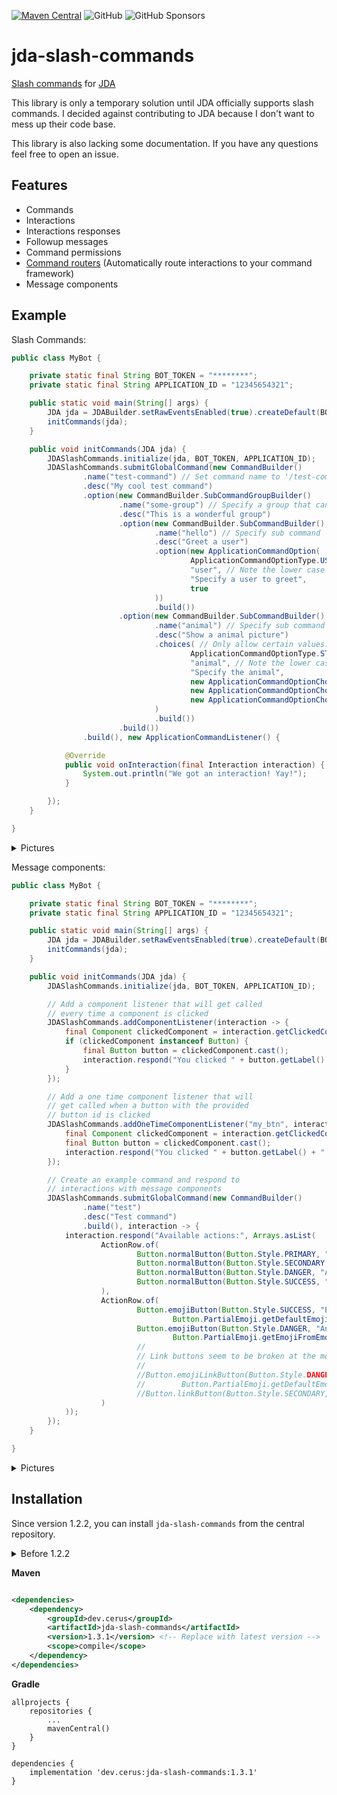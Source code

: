 [![Maven Central](https://img.shields.io/maven-central/v/dev.cerus/jda-slash-commands)](https://search.maven.org/artifact/dev.cerus/jda-slash-commands) ![GitHub](https://img.shields.io/github/license/cerus/jda-slash-commands) ![GitHub Sponsors](https://img.shields.io/github/sponsors/cerus)

# jda-slash-commands

[Slash commands](https://discord.com/developers/docs/interactions/slash-commands) for [JDA](https://github.com/DV8FromTheWorld/JDA)

This library is only a temporary solution until JDA officially supports slash commands. I decided against contributing to JDA because I don't want to
mess up their code base.

This library is also lacking some documentation. If you have any questions feel free to open an issue.

## Features

- Commands
- Interactions
- Interactions responses
- Followup messages
- Command permissions
- [Command routers](https://github.com/cerus/jda-slash-commands/wiki/Command-Routers) (Automatically route interactions to your command framework)
- Message components

## Example

Slash Commands:

```java
public class MyBot {

    private static final String BOT_TOKEN = "********";
    private static final String APPLICATION_ID = "12345654321";

    public static void main(String[] args) {
        JDA jda = JDABuilder.setRawEventsEnabled(true).createDefault(BOT_TOKEN).build();
        initCommands(jda);
    }

    public void initCommands(JDA jda) {
        JDASlashCommands.initialize(jda, BOT_TOKEN, APPLICATION_ID);
        JDASlashCommands.submitGlobalCommand(new CommandBuilder()
                .name("test-command") // Set command name to '/test-command'
                .desc("My cool test command")
                .option(new CommandBuilder.SubCommandGroupBuilder()
                        .name("some-group") // Specify a group that can hold multiple sub commands
                        .desc("This is a wonderful group")
                        .option(new CommandBuilder.SubCommandBuilder()
                                .name("hello") // Specify sub command 'hello' (/test-command some-group hello)
                                .desc("Greet a user")
                                .option(new ApplicationCommandOption(
                                        ApplicationCommandOptionType.USER,
                                        "user", // Note the lower case name - Names have to be lower case or else things could break
                                        "Specify a user to greet",
                                        true
                                ))
                                .build())
                        .option(new CommandBuilder.SubCommandBuilder()
                                .name("animal") // Specify sub command 'animal' (/test-command some-group animal)
                                .desc("Show a animal picture")
                                .choices( // Only allow certain values: Cat, Dog and Platypus
                                        ApplicationCommandOptionType.STRING, // Specify type of the choice: STRING or INTEGER
                                        "animal", // Note the lower case name - Names have to be lower case or else things could break
                                        "Specify the animal",
                                        new ApplicationCommandOptionChoice("Cat", "cat"),
                                        new ApplicationCommandOptionChoice("Dog", "cat"),
                                        new ApplicationCommandOptionChoice("Platypus", "platypus")
                                )
                                .build())
                        .build())
                .build(), new ApplicationCommandListener() {

            @Override
            public void onInteraction(final Interaction interaction) {
                System.out.println("We got an interaction! Yay!");
            }

        });
    }

}
```

<details>
  <summary>Pictures</summary>

![Group](https://i.imgur.com/qL7nL8q.png)

![Animal](https://i.imgur.com/qm8xLI6.png)

![Hello](https://i.imgur.com/5JMolqh.png)

![Hello Response](https://i.imgur.com/bXng3nG.png)

![Animal Response](https://i.imgur.com/6sEOMBk.png)

</details>

Message components:

```java
public class MyBot {

    private static final String BOT_TOKEN = "********";
    private static final String APPLICATION_ID = "12345654321";

    public static void main(String[] args) {
        JDA jda = JDABuilder.setRawEventsEnabled(true).createDefault(BOT_TOKEN).build();
        initCommands(jda);
    }

    public void initCommands(JDA jda) {
        JDASlashCommands.initialize(jda, BOT_TOKEN, APPLICATION_ID);

        // Add a component listener that will get called
        // every time a component is clicked
        JDASlashCommands.addComponentListener(interaction -> {
            final Component clickedComponent = interaction.getClickedComponent();
            if (clickedComponent instanceof Button) {
                final Button button = clickedComponent.cast();
                interaction.respond("You clicked " + button.getLabel() + "!");
            }
        });

        // Add a one time component listener that will 
        // get called when a button with the provided 
        // button id is clicked
        JDASlashCommands.addOneTimeComponentListener("my_btn", interaction -> {
            final Component clickedComponent = interaction.getClickedComponent();
            final Button button = clickedComponent.cast();
            interaction.respond("You clicked " + button.getLabel() + "!");
        });

        // Create an example command and respond to 
        // interactions with message components
        JDASlashCommands.submitGlobalCommand(new CommandBuilder()
                .name("test")
                .desc("Test command")
                .build(), interaction -> {
            interaction.respond("Available actions:", Arrays.asList(
                    ActionRow.of(
                            Button.normalButton(Button.Style.PRIMARY, "Action 1", "my_btn"),
                            Button.normalButton(Button.Style.SECONDARY, "Action 2", "my_btn_0"),
                            Button.normalButton(Button.Style.DANGER, "Action 3", "my_btn_1"),
                            Button.normalButton(Button.Style.SUCCESS, "Action 4", "my_btn_2")
                    ),
                    ActionRow.of(
                            Button.emojiButton(Button.Style.SUCCESS, "Emoji!", "my_btn_3",
                                    Button.PartialEmoji.getDefaultEmoji("❤️")),
                            Button.emojiButton(Button.Style.DANGER, "Another emoji!", "my_btn_4",
                                    Button.PartialEmoji.getEmojiFromEmote(jda.getEmoteById(850779306803986442L)))
                            //
                            // Link buttons seem to be broken at the moment
                            //
                            //Button.emojiLinkButton(Button.Style.DANGER, "Emoji with link!", "https://cerus.dev",
                            //        Button.PartialEmoji.getDefaultEmoji("✨")),
                            //Button.linkButton(Button.Style.SECONDARY, "Link!", "https://discord.com")
                    )
            ));
        });
    }

}
```

<details>
  <summary>Pictures</summary>

![Img 1](https://i.imgur.com/xlg2hYm.png)

![Img 2](https://i.imgur.com/vpGX60r.png)

</details>

## Installation

Since version 1.2.2, you can install `jda-slash-commands` from the central repository.

<details>
  <summary>Before 1.2.2</summary>

**Maven**

``` xml
<repositories>
    <repository>
        <id>jitpack.io</id>
        <url>https://jitpack.io</url>
    </repository>
</repositories>
	
<!--Replace TAG with the version-->
<dependency>
    <groupId>com.github.cerus</groupId>
    <artifactId>jda-slash-commands</artifactId>
    <version>Tag</version>
</dependency>

```

**Gradle**

```
allprojects {
    repositories {
        ...
        maven { url 'https://jitpack.io' }
    }
}

dependencies {
    implementation 'com.github.cerus:jda-slash-commands:TAG'
}

```

</details>

**Maven**

```xml

<dependencies>
    <dependency>
        <groupId>dev.cerus</groupId>
        <artifactId>jda-slash-commands</artifactId>
        <version>1.3.1</version> <!-- Replace with latest version -->
        <scope>compile</scope>
    </dependency>
</dependencies>
```

**Gradle**

```
allprojects {
    repositories {
        ...
        mavenCentral()
    }
}

dependencies {
    implementation 'dev.cerus:jda-slash-commands:1.3.1'
}
```